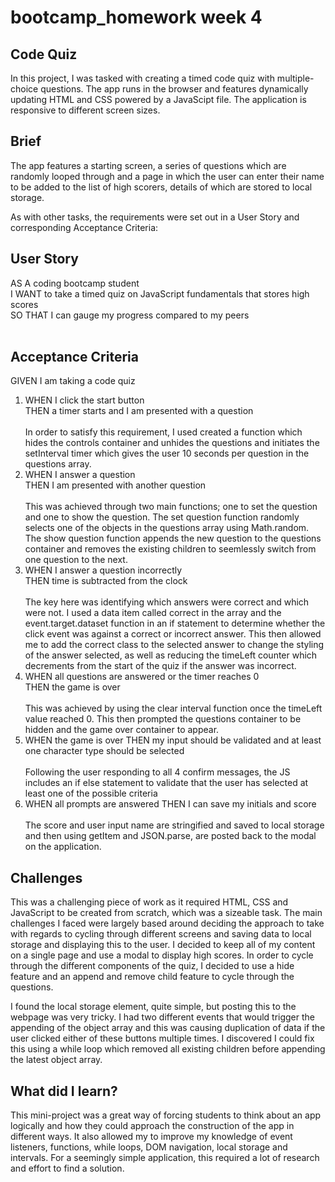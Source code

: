# bootcamp_homework week 4

## Code Quiz

In this project, I was tasked with creating a timed code quiz with multiple-choice questions. The app runs in the browser and features dynamically updating HTML and CSS powered by a JavaScipt file. The application is responsive to different screen sizes.

## Brief

The app features a starting screen, a series of questions which are randomly looped through and a page in which the user can enter their name to be added to the list of high scorers, details of which are stored to local storage.

As with other tasks, the requirements were set out in a User Story and corresponding Acceptance Criteria:

## User Story


AS A coding bootcamp student<br>
I WANT to take a timed quiz on JavaScript fundamentals that stores high scores<br>
SO THAT I can gauge my progress compared to my peers<br><br>


## Acceptance Criteria

GIVEN I am taking a code quiz
<ol>
<li>WHEN I click the start button<br>
THEN a timer starts and I am presented with a question<br><br>
In order to satisfy this requirement, I used created a function which hides the controls container and unhides the questions and initiates the setInterval timer which gives the user 10 seconds per question in the questions array.</li>
<li>WHEN I answer a question<br>
THEN I am presented with another question<br><br>
This was achieved through two main functions; one to set the question and one to show the question. The set question function randomly selects one of the objects in the questions array using Math.random. The show question function appends the new question to the questions container and removes the existing children to seemlessly switch from one question to the next.</li>
<li>WHEN I answer a question incorrectly<br>
THEN time is subtracted from the clock<br><br>
The key here was identifying which answers were correct and which were not. I used a data item called correct in the array and the event.target.dataset function in an if statement to determine whether the click event was against a correct or incorrect answer. This then allowed me to add the correct class to the selected answer to change the styling of the answer selected, as well as reducing the timeLeft counter which decrements from the start of the quiz if the answer was incorrect.</li>
<li>WHEN all questions are answered or the timer reaches 0<br>
THEN the game is over<br><br>
This was achieved by using the clear interval function once the timeLeft value reached 0. This then prompted the questions container to be hidden and the game over container to appear.</li>
<li>WHEN the game is over
THEN my input should be validated and at least one character type should be selected<br><br>
Following the user responding to all 4 confirm messages, the JS includes an if else statement to validate that the user has selected at least one of the possible criteria</li>
<li>WHEN all prompts are answered
THEN I can save my initials and score<br><br>
The score and user input name are stringified and saved to local storage and then using getItem and JSON.parse, are posted back to the modal on the application.</li>


</ol>




## Challenges

This was a challenging piece of work as it required HTML, CSS and JavaScript to be created from scratch, which was a sizeable task. The main challenges I faced were largely based around deciding the approach to take with regards to cycling through different screens and saving data to local storage and displaying this to the user. I decided to keep all of my content on a single page and use a modal to display high scores. In order to cycle through the different components of the quiz, I decided to use a hide feature and an append and remove child feature to cycle through the questions.

I found the local storage element, quite simple, but posting this to the webpage was very tricky. I had two different events that would trigger the appending of the object array and this was causing duplication of data if the user clicked either of these buttons multiple times. I discovered I could fix this using a while loop which removed all existing children before appending the latest object array.

## What did I learn?

This mini-project was a great way of forcing students to think about an app logically and how they could approach the construction of the app in different ways. It also allowed my to improve my knowledge of event listeners, functions, while loops, DOM navigation, local storage and intervals. For a seemingly simple application, this required a lot of research and effort to find a solution.